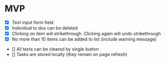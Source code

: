 # MVP

- [x] Text input form field
- [x] Individual to dos can be deleted
- [x] Clicking on item will strikethrough. Clicking again will undo strikethrough
- [x] No more than 10 items can be added to list (include warning message)
- [] All texts can be cleared by single button
- [] Tasks are stored locally (they remain on page refresh)
